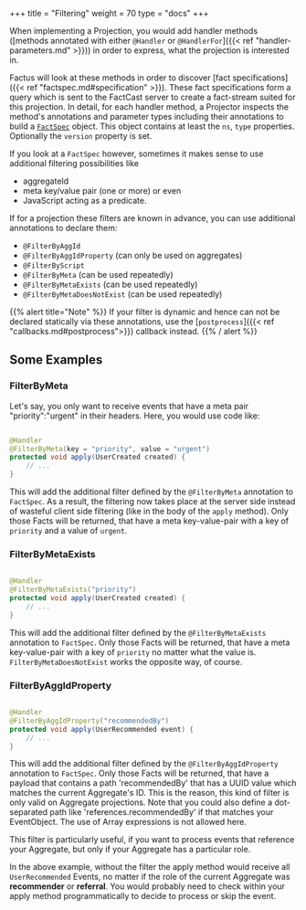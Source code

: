 +++
title = "Filtering"
weight = 70
type = "docs"
+++

When implementing a Projection, you would add handler methods
([methods annotated with either `@Handler` or `@HandlerFor`]({{< ref "handler-parameters.md" >}}))
in order to express, what the projection is interested in.

Factus will look at these methods in order to discover [fact specifications]({{< ref "factspec.md#specification" >}}).
These fact specifications form a query which is sent to the FactCast server to create a fact-stream suited for this
projection.
In detail, for each handler method, a Projector inspects the method's annotations and parameter types
including their annotations to build a
[
`FactSpec`](https://github.com/factcast/factcast/blob/main/factcast-core/src/main/java/org/factcast/core/spec/FactSpec.java)
object.
This object contains at least the `ns`, `type` properties. Optionally the `version` property is set.

If you look at a `FactSpec` however, sometimes it makes sense to use additional filtering possibilities like

- aggregateId
- meta key/value pair (one or more) or even
- JavaScript acting as a predicate.

If for a projection these filters are known in advance, you can use additional annotations to declare them:

- `@FilterByAggId`
- `@FilterByAggIdProperty` (can only be used on aggregates)
- `@FilterByScript`
- `@FilterByMeta` (can be used repeatedly)
- `@FilterByMetaExists` (can be used repeatedly)
- `@FilterByMetaDoesNotExist` (can be used repeatedly)

{{% alert title="Note" %}}
If your filter is dynamic and hence can not be declared statically via these annotations,
use the [`postprocess`]({{< ref "callbacks.md#postprocess">}}) callback instead.
{{% / alert %}}

## Some Examples

### FilterByMeta

Let's say, you only want to receive events that have a meta pair "priority":"urgent" in their headers.
Here, you would use code like:

```java

@Handler
@FilterByMeta(key = "priority", value = "urgent")
protected void apply(UserCreated created) {
    // ...
}
```

This will add the additional filter defined by the `@FilterByMeta` annotation to `FactSpec`.
As a result, the filtering now takes place at the server side instead of
wasteful client side filtering (like in the body of the `apply` method).
Only those Facts will be returned, that have a meta key-value-pair with a key of `priority` and a value of `urgent`.

### FilterByMetaExists

```java

@Handler
@FilterByMetaExists("priority")
protected void apply(UserCreated created) {
    // ...
}
```

This will add the additional filter defined by the `@FilterByMetaExists` annotation to `FactSpec`.
Only those Facts will be returned, that have a meta key-value-pair with a key of `priority` no matter what the value is.
`FilterByMetaDoesNotExist` works the opposite way, of course.

### FilterByAggIdProperty

```java

@Handler
@FilterByAggIdProperty("recommendedBy")
protected void apply(UserRecommended event) {
    // ...
}
```

This will add the additional filter defined by the `@FilterByAggIdProperty` annotation to `FactSpec`.
Only those Facts will be returned, that have a payload that contains a path 'recommendedBy' that has a UUID value which
matches the current Aggregate's ID. This is the reason, this kind of filter is only valid on Aggregate projections.
Note that you could also define a dot-separated path like 'references.recommendedBy' if that matches your EventObject.
The use of Array expressions is not allowed here.

This filter is particularly useful, if you want to process events that reference your Aggregate, but only if your
Aggregate has a particular role.

In the above example, without the filter the apply method would receive all
`UserRecommended` Events, no matter if the role of the current Aggregate was **recommender** or **referral**. You would
probably need to check within your apply method programmatically to decide to process or skip the event.

